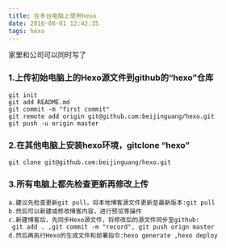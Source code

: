 ```yaml
---
title: 在多台电脑上使用hexo
date: 2016-08-01 12:42:35
tags: hexo
---
```


家里和公司可以同时写了
<!-- more -->
### 1.上传初始电脑上的Hexo源文件到github的“hexo”仓库
    git init
    git add README.md
    git commit -m "first commit"
    git remote add origin git@github.com:beijinguang/hexo.git
    git push -u origin master
### 2.在其他电脑上安装hexo环境，gitclone “hexo”
    git clone git@github.com:beijinguang/hexo.git
### 3.所有电脑上都先检查更新再修改上传
    a.建议先检查更新git pull，将本地博客源文件更新至最新版本:git pull
    b.然后可以新建或修改博客内容，进行预览等操作
    c.新建博客后，先同步Hexo源文件，将修改后的源文件同步至github:
     git add . ,git commit -m "record", git push orign master
    d.然后再执行Hexo的生成文件和部署指令:hexo generate ,hexo deploy

